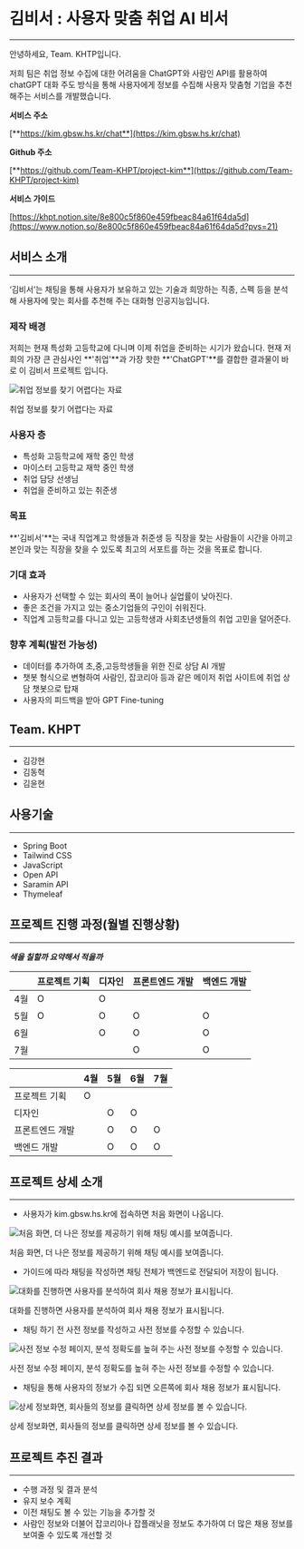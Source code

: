 # 김비서 : 사용자 맞춤 취업 AI 비서

---

안녕하세요, Team. KHTP입니다.

저희 팀은 취업 정보 수집에 대한 어려움을 ChatGPT와 사람인 API를 활용하여 chatGPT 대화 주도 방식을 통해 사용자에게 정보를 수집해 사용자 맞춤형 기업을 추천해주는 서비스를 개발했습니다.

**서비스 주소**

[**https://kim.gbsw.hs.kr/chat**](https://kim.gbsw.hs.kr/chat)

**Github 주소**

[**https://github.com/Team-KHPT/project-kim**](https://github.com/Team-KHPT/project-kim)

**서비스 가이드**

[https://khpt.notion.site/8e800c5f860e459fbeac84a61f64da5d](https://www.notion.so/8e800c5f860e459fbeac84a61f64da5d?pvs=21)

## **서비스 소개**

---

‘김비서’는 채팅을 통해 사용자가 보유하고 있는 기술과 희망하는 직종, 스펙 등을 분석해 사용자에 맞는 회사를 추천해 주는 대화형 인공지능입니다.

### **제작 배경**

저희는 현재 특성화 고등학교에 다니며 이제 취업을 준비하는 시기가 왔습니다. 현재 저희의 가장 큰 관심사인 **'취업'**과 가장 핫한 **'ChatGPT'**를 결합한 결과물이 바로 이 김비서 프로젝트 입니다.

![취업 정보를 찾기 어렵다는 자료](https://raw.githubusercontent.com/Team-KHPT/Team-KHPT.github.io/main/resources/Untitled.png)

취업 정보를 찾기 어렵다는 자료

### **사용자 층**

- 특성화 고등학교에 재학 중인 학생
- 마이스터 고등학교 재학 중인 학생
- 취업 담당 선생님
- 취업을 준비하고 있는 취준생

### **목표**

**'김비서'**는 국내 직업계고 학생들과 취준생 등 직장을 찾는 사람들이 시간을 아끼고 본인과 맞는 직장을 찾을 수 있도록 최고의 서포트를 하는 것을 목표로 합니다.

### **기대 효과**

- 사용자가 선택할 수 있는 회사의 폭이 늘어나 실업률이 낮아진다.
- 좋은 조건을 가지고 있는 중소기업들의 구인이 쉬워진다.
- 직업계 고등학교를 다니고 있는 고등학생과 사회초년생들의 취업 고민을 덜어준다.

### **향후 계획(발전 가능성)**

- 데이터를 추가하여 초,중,고등학생들을 위한 진로 상담 AI 개발
- 챗봇 형식으로 변형하여 사람인, 잡코리아 등과 같은 메이저 취업 사이트에 취업 상담 챗봇으로 탑재
- 사용자의 피드백을 받아 GPT Fine-tuning

## **Team. KHPT**

---

- 김강현
- 김동혁
- 김윤현

## 사용기술

---

- Spring Boot
- Tailwind CSS
- JavaScript
- Open API
- Saramin API
- Thymeleaf

## 프로젝트 진행 과정(월별 진행상황)

---

***색을 칠할까 요약해서 적을까***

|  | 프로젝트 기획 | 디자인 | 프론트엔드 개발 | 백엔드 개발 |
| --- | --- | --- | --- | --- |
| 4월 | O | O |  |  |
| 5월 | O | O | O | O |
| 6월 |  | O | O | O |
| 7월 |  |  | O | O |

|  | 4월 | 5월 | 6월 | 7월 |
| --- | --- | --- | --- | --- |
| 프로젝트 기획 | O |  |  |  |
| 디자인 |  | O | O |  |
| 프론트엔드 개발 |  | O | O | O |
| 백엔드 개발 |  | O | O | O |

## 프로젝트 상세 소개

---

- 사용자가 kim.gbsw.hs.kr에 접속하면 처음 화면이 나옵니다.

![처음 화면, 더 나은 정보를 제공하기 위해 채팅 예시를 보여줍니다.](https://raw.githubusercontent.com/Team-KHPT/Team-KHPT.github.io/main/resources/Untitled%201.png)

처음 화면, 더 나은 정보를 제공하기 위해 채팅 예시를 보여줍니다.

- 가이드에 따라 채팅을 작성하면 채팅 전체가 백엔드로 전달되어 저장이 됩니다.

![대화를 진행하면 사용자를 분석하여 회사 채용 정보가 표시됩니다.](https://raw.githubusercontent.com/Team-KHPT/Team-KHPT.github.io/main/resources/Untitled%202.png)

대화를 진행하면 사용자를 분석하여 회사 채용 정보가 표시됩니다.

- 채팅 하기 전 사전 정보를 작성하고 사전 정보를 수정할 수 있습니다.

![사전 정보 수정 페이지, 분석 정확도를 높혀 주는 사전 정보를 수정할 수 있습니다.](https://raw.githubusercontent.com/Team-KHPT/Team-KHPT.github.io/main/resources/Untitled%203.png)

사전 정보 수정 페이지, 분석 정확도를 높혀 주는 사전 정보를 수정할 수 있습니다.

- 채팅을 통해 사용자의 정보가 수집 되면 오른쪽에 회사 채용 정보가 표시됩니다.

![상세 정보화면, 회사들의 정보를 클릭하면 상세 정보를 볼 수 있습니다.](https://raw.githubusercontent.com/Team-KHPT/Team-KHPT.github.io/main/resources/Untitled%204.png)

상세 정보화면, 회사들의 정보를 클릭하면 상세 정보를 볼 수 있습니다.

## 프로젝트 추진 결과

---

- 수행 과정 및 결과 분석
- 유지 보수 계획
- 이전 채팅도 볼 수 있는 기능을 추가할 것
- 사람인 정보와 더불어 잡코리아나 잡플래닛을 정보도 추가하여 더 많은 채용 정보를 보여줄 수 있도록 개선할 것